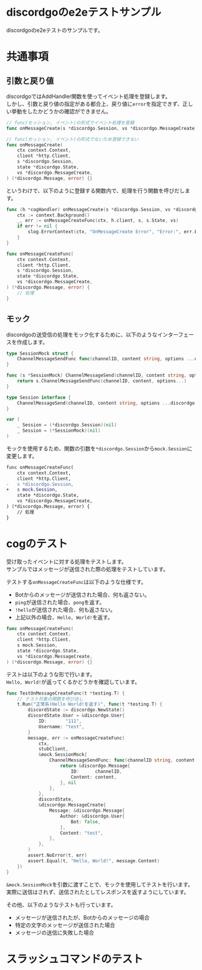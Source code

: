 # discordgoのe2eテストサンプル
discordgoのe2eテストのサンプルです。

# 共通事項
## 引数と戻り値
discordgoではAddHandler関数を使ってイベント処理を登録します。  
しかし、引数と戻り値の指定がある都合上、戻り値に```error```を指定できず、正しい挙動をしたかどうかの確認ができません。
```go:ok.go
// func(セッション, イベント)の形式でイベント処理を登録
func onMessageCreate(s *discordgo.Session, vs *discordgo.MessageCreate) {}
```

```go:ng.go
// func(セッション, イベント)の形式でないため登録できない
func onMessageCreate(
	ctx context.Context,
	client *http.Client,
	s *discordgo.Session,
	state *discordgo.State,
	vs *discordgo.MessageCreate,
) (*discordgo.Message, error) {}
```

というわけで、以下のように登録する関数内で、処理を行う関数を呼びだします。
```go
func (h *cogHandler) onMessageCreate(s *discordgo.Session, vs *discordgo.MessageCreate) {
	ctx := context.Background()
	_, err := onMessageCreateFunc(ctx, h.client, s, s.State, vs)
	if err != nil {
		slog.ErrorContext(ctx, "OnMessageCreate Error", "Error:", err.Error())
	}
}

func onMessageCreateFunc(
	ctx context.Context,
	client *http.Client,
	s *discordgo.Session,
	state *discordgo.State,
	vs *discordgo.MessageCreate,
) (*discordgo.Message, error) {
    // 処理
}
```

## モック
discordgoの送受信の処理をモック化するために、以下のようなインターフェースを作成します。
```go:testutil/mock/session.go
type SessionMock struct {
    ChannelMessageSendFunc func(channelID, content string, options ...discordgo.RequestOption) (*discordgo.Message, error)
}

func (s *SessionMock) ChannelMessageSend(channelID, content string, options ...discordgo.RequestOption) (*discordgo.Message, error) {
    return s.ChannelMessageSendFunc(channelID, content, options...)
}

type Session interface {
    ChannelMessageSend(channelID, content string, options ...discordgo.RequestOption) (*discordgo.Message, error)
}

var (
	_ Session = (*discordgo.Session)(nil)
	_ Session = (*SessionMock)(nil)
)
```

モックを使用するため、関数の引数を```*discordgo.Session```から```mock.Session```に変更します。

```diff
func onMessageCreateFunc(
	ctx context.Context,
	client *http.Client,
-	s *discordgo.Session,
+	s mock.Session,
	state *discordgo.State,
	vs *discordgo.MessageCreate,
) (*discordgo.Message, error) {
    // 処理
}
```



# cogのテスト
受け取ったイベントに対する処理をテストします。  
サンプルではメッセージが送信された際の処理をテストしています。  

テストする```onMessageCreateFunc```は以下のような仕様です。
- Botからのメッセージが送信された場合、何も返さない。
- ```ping```が送信された場合、```pong```を返す。
- ```!hello```が送信された場合、何も返さない。
- 上記以外の場合、```Hello, World!```を返す。

```go:bot/cogs/on_message_create.go
func onMessageCreateFunc(
	ctx context.Context,
	client *http.Client,
	s mock.Session,
	state *discordgo.State,
	vs *discordgo.MessageCreate,
) (*discordgo.Message, error) {}
```

テストは以下のような形で行います。  
```Hello, World!```が返ってくるかどうかを確認しています。
```go:bot/cogs/on_message_create_test.go
func TestOnMessageCreateFunc(t *testing.T) {
    // テスト対象の関数を呼び出し
    t.Run("正常系(Hello World!を返す)", func(t *testing.T) {
		discordState := discordgo.NewState()
		discordState.User = &discordgo.User{
			ID:       "111",
			Username: "test",
		}
		message, err := onMessageCreateFunc(
			ctx,
			stubClient,
			&mock.SessionMock{
				ChannelMessageSendFunc: func(channelID string, content string, options ...discordgo.RequestOption) (*discordgo.Message, error) {
					return &discordgo.Message{
						ID:      channelID,
						Content: content,
					}, nil
				},
			},
			discordState,
			&discordgo.MessageCreate{
				Message: &discordgo.Message{
					Author: &discordgo.User{
						Bot: false,
					},
					Content: "test",
				},
			},
		)
		assert.NoError(t, err)
		assert.Equal(t, "Hello, World!", message.Content)
	})
}
```

```&mock.SessionMock```を引数に渡すことで、モックを使用してテストを行います。  
実際に送信はされず、送信されたとしてレスポンスを返すようにしています。  

その他、以下のようなテストも行っています。
- メッセージが送信されたが、Botからのメッセージの場合
- 特定の文字のメッセージが送信された場合
- メッセージの送信に失敗した場合

# スラッシュコマンドのテスト


